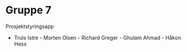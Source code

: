 # Gruppe 7
Prosjektstyringsapp
- Truls Istre - Morten Olsen - Richard Greger - Ghulam Ahmad - Håkon Hess
